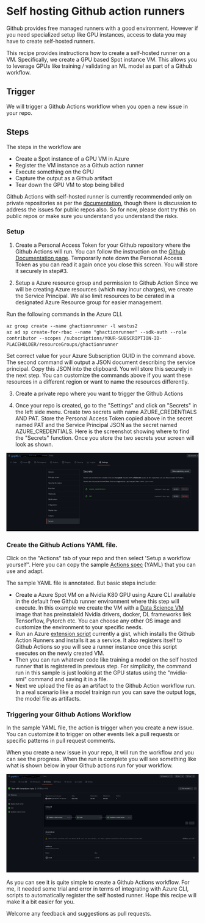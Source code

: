 # Self hosting Github action runners
Github provides free managed runners with a good environment. However if you need specialized setup like GPU instances, access to data you may have to create self-hosted runners. 

This recipe provides instructions how to create a self-hosted runner on a VM. Specifically, we create a GPU based Spot instance VM. 
This allows you to leverage GPUs like training / validating an ML model as part of a Github workflow. 

## Trigger
We will trigger a Github Actions workflow when you open a new issue in your repo. 

## Steps
The steps in the workflow are 

* Create a Spot instance of a GPU VM in Azure
* Register the VM instance as a Github action runner
* Execute something on the GPU
* Capture the output as a Github artifact
* Tear down the GPU VM to stop being billed


Github Actions with self-hosted runner is currently recommended only on private repositories as per the [documentation](https://docs.github.com/en/free-pro-team@latest/actions/hosting-your-own-runners/about-self-hosted-runners#self-hosted-runner-security-with-public-repositories), 
though there is discussion to address the issues for public repos also. So for now, please dont try this on public repos or make sure you understand you understand the risks. 

### Setup

1. Create a Personal Access Token for your Github repository where the Github Actions will run. 
You can follow the instruction on the [Github Documentation page](https://docs.github.com/en/free-pro-team@latest/github/authenticating-to-github/creating-a-personal-access-token). 
Temporarily note down the Personal Access Token as you can read it again once you close this screen. You will store it securely in step#3. 


2. Setup a Azure resource group and permission to Github Action
Since we will be creating Azure resources (which may incur charges), we create the Service Principal. We also limit resources to be cerated in a designated Azure Resource group for easier management. 

Run the following commands in the Azure CLI. 

```
az group create --name ghactionrunner -l westus2
az ad sp create-for-rbac --name "ghactionrunner" --sdk-auth --role contributor --scopes /subscriptions/YOUR-SUBSCRIPTION-ID-PLACEHOLDER/resourceGroups/ghactionrunner
```

Set correct value for your Azure Subscription GUID in the command above. The second command will output a JSON document describing the service principal. Copy this JSON into the clipboard. You will store this securely in the next step. 
You can customize the commands above if you want these resources in a different region or want to name the resources differently. 


3. Create a private repo where you want to trigger the Github Actions

4. Once your repo is created, go to the "Settings" and click on "Secrets" in the left side menu. Create two secrets with name AZURE_CREDENTIALS AND PAT. 
Store the Personal Access Token copied above in the secret named PAT and the Service Principal JSON as the secret named AZURE_CREDENTIALS. Here is the screenshot showing where to find the "Secrets" function. Once you store the two secrets your screen will look as shown. 


![Store Secrets](/images/ghsecrets.png)

### Create the Github Actions YAML file. 

Click on the "Actions" tab of your repo and then select 'Setup a workflow yourself". Here you can copy the sample [Actions spec](azure-spot-self-hosted-actions-template.yaml) (YAML) that you can use and adapt.

The sample YAML file is annotated. But basic steps include:
* Create a Azure Spot VM on a Nvidia K80 GPU using Azure CLI available in the default free Github runner environment where this step will execute. In this example we create the VM with a [Data Science VM](http://aka.ms/dsvm) image that has preinstaleld Nvidia drivers, docker, DL frameworks liek Tensorflow, Pytorch etc. You can choose any other OS image and customize the environment to your specific needs. 
* Run an Azure [extension script](https://gist.github.com/gopitk/805d7035217dfd2e81d52d0b109c3349/raw/ce581a3472af54ca3293a16016aec55023ed46a7/installgitactrunners.sh) currently a gist, 
which installs the Github Action Runners and installs it as a service. It also registers itself to Github Actions so you will see a runner instance once this script executes on the newly created VM. 
* Then you can run whatever code like training a model on the self hosted runner that is registered in previous step. For simplicity, the command run in this sample is just looking at the GPU status using the "nvidia-smi" command and saving it in a file.
* Next we upload the file as an artifact to the Github Action workflow run. In a real scenario like a model trainign run you can save the output logs, the model file as artifacts. 

### Triggering your Github Actions Workflow
In the sample YAML file, the action is trigger when you create a new issue. You can customize it to trigger on other events liek a pull requests or specific patterns in pull request comments. 

When you create a new issue in your repo, it will run the workflow and you can see the progress. When the run is complete you will see something like what is shown below in your Github actions run for your workflow. 

![Workflow Completion](/images/ghactionworkflow.png)

As you can see it is quite simple to create a Github Actions workflow. For me, it needed some trial and error in terms of integrating with Azure CLI, scripts to automatically register the self hosted runner. Hope this recipe will make it a bit easier for you. 

Welcome any feedback and suggestions as pull requests. 



